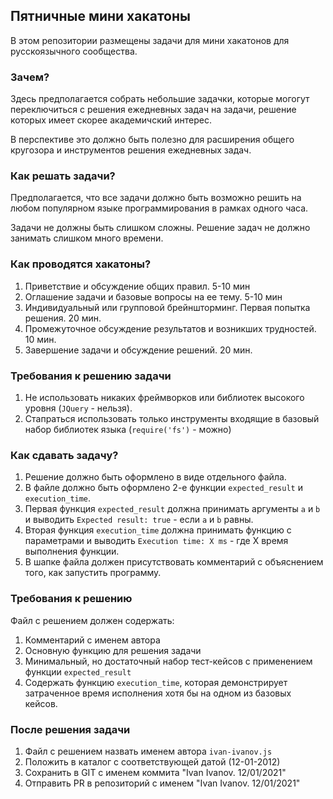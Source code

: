 ## Пятничные мини хакатоны

В этом репозитории размещены задачи для мини хакатонов для русскоязычного сообщества.

### Зачем?

Здесь предполагается собрать небольшие задачки, которые могогут переключиться с решения ежедневных задач на задачи, решение которых имеет скорее академичский интерес.

В перспективе это должно быть полезно для расширения общего кругозора и инструментов решения ежедневных задач.

### Как решать задачи?

Предполагается, что все задачи должно быть возможно решить на любом популярном языке программирования в рамках одного часа.

Задачи не должны быть слишком сложны. Решение задач не должно занимать слишком много времени.

### Как проводятся хакатоны?

1. Приветствие и обсуждение общих правил. 5-10 мин
2. Оглашение задачи и базовые вопросы на ее тему. 5-10 мин
3. Индивидуальный или групповой брейншторминг. Первая попытка решения. 20 мин.
4. Промежуточное обсуждение результатов и возникших трудностей. 10 мин.
5. Завершение задачи и обсуждение решений. 20 мин.

### Требования к решению задачи

1. Не использовать никаких фреймворков или библиотек высокого уровня (`JQuery` - нельзя).
2. Стапраться использовать только инструменты входящие в базовый набор библиотек языка (`require('fs')` - можно)

### Как сдавать задачу?

1. Решение должно быть оформлено в виде отдельного файла.
2. В файле должно быть оформлено 2-е функции `expected_result` и `execution_time`.
3. Первая функция `expected_result` должна принимать аргументы `a` и `b` и выводить `Expected result: true` - если `a` и `b` равны.
4. Вторая функция `execution_time` должна принимать функцию с параметрами и выводить `Execution time: X ms` - где X время выполнения функции.
5. В шапке файла должен присутствовать комментарий с объяснением того, как запустить программу.

### Требования к решению

Файл с решением должен содержать:

1. Комментарий с именем автора
2. Основную функцию для решения задачи
3. Минимальный, но достаточный набор тест-кейсов с применением функции `expected_result`
4. Содержать функцию `execution_time`, которая демонстрирует затраченное время исполнения хотя бы на одном из базовых кейсов.

### После решения задачи

1. Файл с решением назвать именем автора `ivan-ivanov.js`
2. Положить в каталог с соответствующей датой (12-01-2012)
3. Сохранить в GIT с именем коммита "Ivan Ivanov. 12/01/2021"
4. Отправить PR в репозиторий с именем "Ivan Ivanov. 12/01/2021"

